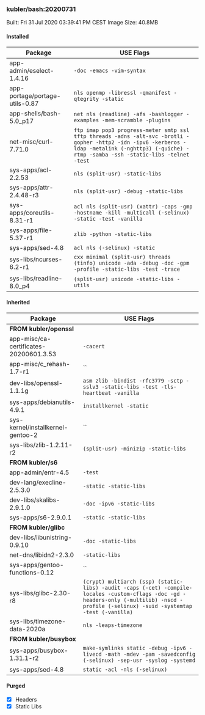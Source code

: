 ### kubler/bash:20200731

Built: Fri 31 Jul 2020 03:39:41 PM CEST
Image Size: 40.8MB

#### Installed
Package | USE Flags
--------|----------
app-admin/eselect-1.4.16 | `-doc -emacs -vim-syntax`
app-portage/portage-utils-0.87 | `nls openmp -libressl -qmanifest -qtegrity -static`
app-shells/bash-5.0_p17 | `net nls (readline) -afs -bashlogger -examples -mem-scramble -plugins`
net-misc/curl-7.71.0 | `ftp imap pop3 progress-meter smtp ssl tftp threads -adns -alt-svc -brotli -gopher -http2 -idn -ipv6 -kerberos -ldap -metalink (-nghttp3) (-quiche) -rtmp -samba -ssh -static-libs -telnet -test`
sys-apps/acl-2.2.53 | `nls (split-usr) -static-libs`
sys-apps/attr-2.4.48-r3 | `nls (split-usr) -debug -static-libs`
sys-apps/coreutils-8.31-r1 | `acl nls (split-usr) (xattr) -caps -gmp -hostname -kill -multicall (-selinux) -static -test -vanilla`
sys-apps/file-5.37-r1 | `zlib -python -static-libs`
sys-apps/sed-4.8 | `acl nls (-selinux) -static`
sys-libs/ncurses-6.2-r1 | `cxx minimal (split-usr) threads (tinfo) unicode -ada -debug -doc -gpm -profile -static-libs -test -trace`
sys-libs/readline-8.0_p4 | `(split-usr) unicode -static-libs -utils`
#### Inherited
Package | USE Flags
--------|----------
**FROM kubler/openssl** |
app-misc/ca-certificates-20200601.3.53 | `-cacert`
app-misc/c_rehash-1.7-r1 | ``
dev-libs/openssl-1.1.1g | `asm zlib -bindist -rfc3779 -sctp -sslv3 -static-libs -test -tls-heartbeat -vanilla`
sys-apps/debianutils-4.9.1 | `installkernel -static`
sys-kernel/installkernel-gentoo-2 | ``
sys-libs/zlib-1.2.11-r2 | `(split-usr) -minizip -static-libs`
**FROM kubler/s6** |
app-admin/entr-4.5 | `-test`
dev-lang/execline-2.5.3.0 | `-static -static-libs`
dev-libs/skalibs-2.9.1.0 | `-doc -ipv6 -static-libs`
sys-apps/s6-2.9.0.1 | `-static -static-libs`
**FROM kubler/glibc** |
dev-libs/libunistring-0.9.10 | `-doc -static-libs`
net-dns/libidn2-2.3.0 | `-static-libs`
sys-apps/gentoo-functions-0.12 | ``
sys-libs/glibc-2.30-r8 | `(crypt) multiarch (ssp) (static-libs) -audit -caps (-cet) -compile-locales -custom-cflags -doc -gd -headers-only (-multilib) -nscd -profile (-selinux) -suid -systemtap -test (-vanilla)`
sys-libs/timezone-data-2020a | `nls -leaps-timezone`
**FROM kubler/busybox** |
sys-apps/busybox-1.31.1-r2 | `make-symlinks static -debug -ipv6 -livecd -math -mdev -pam -savedconfig (-selinux) -sep-usr -syslog -systemd`
sys-apps/sed-4.8 | `static -acl -nls (-selinux)`
#### Purged
- [x] Headers
- [x] Static Libs
